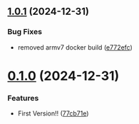 ## [1.0.1](https://github.com/telnetdoogie/callattendant-docker/compare/v0.1.0...v1.0.1) (2024-12-31)


### Bug Fixes

* removed armv7 docker build ([e772efc](https://github.com/telnetdoogie/callattendant-docker/commit/e772efc28a80df1e138b091b6a64013ce785774b))



# [0.1.0](https://github.com/telnetdoogie/callattendant-docker/compare/77cb71e8a0e420e15423414238eec10d464205e5...v0.1.0) (2024-12-31)


### Features

* First Version!! ([77cb71e](https://github.com/telnetdoogie/callattendant-docker/commit/77cb71e8a0e420e15423414238eec10d464205e5))



